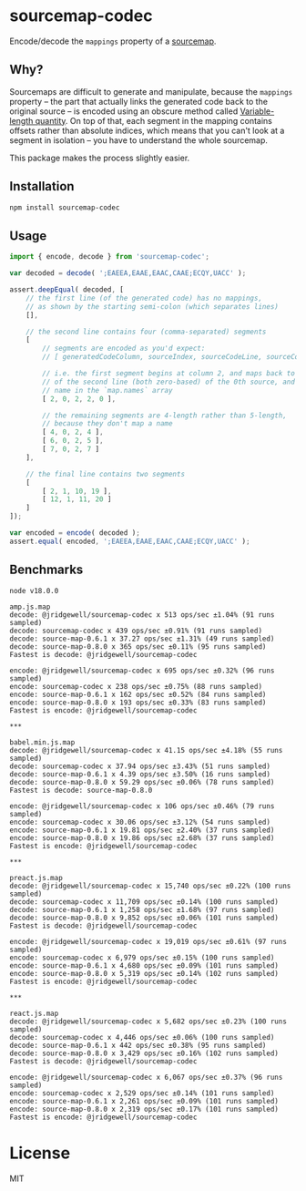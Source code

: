 # sourcemap-codec

Encode/decode the `mappings` property of a [sourcemap](https://docs.google.com/document/d/1U1RGAehQwRypUTovF1KRlpiOFze0b-_2gc6fAH0KY0k/edit).


## Why?

Sourcemaps are difficult to generate and manipulate, because the `mappings` property – the part that actually links the generated code back to the original source – is encoded using an obscure method called [Variable-length quantity](https://en.wikipedia.org/wiki/Variable-length_quantity). On top of that, each segment in the mapping contains offsets rather than absolute indices, which means that you can't look at a segment in isolation – you have to understand the whole sourcemap.

This package makes the process slightly easier.


## Installation

```bash
npm install sourcemap-codec
```


## Usage

```js
import { encode, decode } from 'sourcemap-codec';

var decoded = decode( ';EAEEA,EAAE,EAAC,CAAE;ECQY,UACC' );

assert.deepEqual( decoded, [
	// the first line (of the generated code) has no mappings,
	// as shown by the starting semi-colon (which separates lines)
	[],

	// the second line contains four (comma-separated) segments
	[
		// segments are encoded as you'd expect:
		// [ generatedCodeColumn, sourceIndex, sourceCodeLine, sourceCodeColumn, nameIndex ]

		// i.e. the first segment begins at column 2, and maps back to the second column
		// of the second line (both zero-based) of the 0th source, and uses the 0th
		// name in the `map.names` array
		[ 2, 0, 2, 2, 0 ],

		// the remaining segments are 4-length rather than 5-length,
		// because they don't map a name
		[ 4, 0, 2, 4 ],
		[ 6, 0, 2, 5 ],
		[ 7, 0, 2, 7 ]
	],

	// the final line contains two segments
	[
		[ 2, 1, 10, 19 ],
		[ 12, 1, 11, 20 ]
	]
]);

var encoded = encode( decoded );
assert.equal( encoded, ';EAEEA,EAAE,EAAC,CAAE;ECQY,UACC' );
```

## Benchmarks

```
node v18.0.0

amp.js.map
decode: @jridgewell/sourcemap-codec x 513 ops/sec ±1.04% (91 runs sampled)
decode: sourcemap-codec x 439 ops/sec ±0.91% (91 runs sampled)
decode: source-map-0.6.1 x 37.27 ops/sec ±1.31% (49 runs sampled)
decode: source-map-0.8.0 x 365 ops/sec ±0.11% (95 runs sampled)
Fastest is decode: @jridgewell/sourcemap-codec

encode: @jridgewell/sourcemap-codec x 695 ops/sec ±0.32% (96 runs sampled)
encode: sourcemap-codec x 238 ops/sec ±0.75% (88 runs sampled)
encode: source-map-0.6.1 x 162 ops/sec ±0.52% (84 runs sampled)
encode: source-map-0.8.0 x 193 ops/sec ±0.33% (83 runs sampled)
Fastest is encode: @jridgewell/sourcemap-codec

***

babel.min.js.map
decode: @jridgewell/sourcemap-codec x 41.15 ops/sec ±4.18% (55 runs sampled)
decode: sourcemap-codec x 37.94 ops/sec ±3.43% (51 runs sampled)
decode: source-map-0.6.1 x 4.39 ops/sec ±3.50% (16 runs sampled)
decode: source-map-0.8.0 x 59.29 ops/sec ±0.06% (78 runs sampled)
Fastest is decode: source-map-0.8.0

encode: @jridgewell/sourcemap-codec x 106 ops/sec ±0.46% (79 runs sampled)
encode: sourcemap-codec x 30.06 ops/sec ±3.12% (54 runs sampled)
encode: source-map-0.6.1 x 19.81 ops/sec ±2.40% (37 runs sampled)
encode: source-map-0.8.0 x 19.86 ops/sec ±2.68% (37 runs sampled)
Fastest is encode: @jridgewell/sourcemap-codec

***

preact.js.map
decode: @jridgewell/sourcemap-codec x 15,740 ops/sec ±0.22% (100 runs sampled)
decode: sourcemap-codec x 11,709 ops/sec ±0.14% (100 runs sampled)
decode: source-map-0.6.1 x 1,258 ops/sec ±1.68% (97 runs sampled)
decode: source-map-0.8.0 x 9,852 ops/sec ±0.06% (101 runs sampled)
Fastest is decode: @jridgewell/sourcemap-codec

encode: @jridgewell/sourcemap-codec x 19,019 ops/sec ±0.61% (97 runs sampled)
encode: sourcemap-codec x 6,979 ops/sec ±0.15% (100 runs sampled)
encode: source-map-0.6.1 x 4,680 ops/sec ±0.09% (101 runs sampled)
encode: source-map-0.8.0 x 5,319 ops/sec ±0.14% (102 runs sampled)
Fastest is encode: @jridgewell/sourcemap-codec

***

react.js.map
decode: @jridgewell/sourcemap-codec x 5,682 ops/sec ±0.23% (100 runs sampled)
decode: sourcemap-codec x 4,446 ops/sec ±0.06% (100 runs sampled)
decode: source-map-0.6.1 x 442 ops/sec ±0.38% (95 runs sampled)
decode: source-map-0.8.0 x 3,429 ops/sec ±0.16% (102 runs sampled)
Fastest is decode: @jridgewell/sourcemap-codec

encode: @jridgewell/sourcemap-codec x 6,067 ops/sec ±0.37% (96 runs sampled)
encode: sourcemap-codec x 2,529 ops/sec ±0.14% (101 runs sampled)
encode: source-map-0.6.1 x 2,261 ops/sec ±0.09% (101 runs sampled)
encode: source-map-0.8.0 x 2,319 ops/sec ±0.17% (101 runs sampled)
Fastest is encode: @jridgewell/sourcemap-codec
```

# License

MIT
